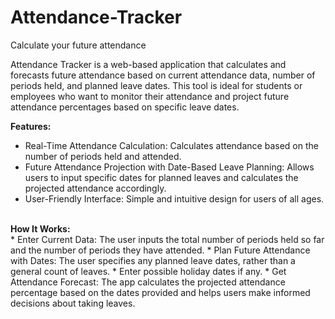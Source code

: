 # Attendance-Tracker
Calculate your future attendance 

Attendance Tracker is a web-based application that calculates and forecasts future attendance based on current attendance data, number of periods held, and planned leave dates. This tool is ideal for students or employees who want to monitor their attendance and project future attendance percentages based on specific leave dates.

<b>Features:</b>
<br>
* Real-Time Attendance Calculation: Calculates attendance based on the number of periods held and attended.
* Future Attendance Projection with Date-Based Leave Planning: Allows users to input specific dates for planned leaves and calculates the     projected attendance accordingly.
* User-Friendly Interface: Simple and intuitive design for users of all ages.
<br>
<b>How It Works:</b>
<br>
* Enter Current Data: The user inputs the total number of periods held so far and the number of periods they have attended.
* Plan Future Attendance with Dates: The user specifies any planned leave dates, rather than a general count of leaves.
* Enter possible holiday dates if any.
* Get Attendance Forecast: The app calculates the projected attendance percentage based on the dates provided and helps users make informed decisions about taking leaves.
